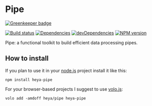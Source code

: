# Pipe

[![Greenkeeper badge](https://badges.greenkeeper.io/heya/pipe.svg)](https://greenkeeper.io/)

[![Build status][travis-image]][travis-url]
[![Dependencies][deps-image]][deps-url]
[![devDependencies][dev-deps-image]][dev-deps-url]
[![NPM version][npm-image]][npm-url]


Pipe: a functional toolkit to build efficient data processing pipes.

## How to install

If you plan to use it in your [node.js](http://nodejs.org) project install it
like this:

```
npm install heya-pipe
```

For your browser-based projects I suggest to use [volo.js](http://volojs.org):

```
volo add -amdoff heya/pipe heya-pipe
```

[npm-image]:      https://img.shields.io/npm/v/heya-pipe.svg
[npm-url]:        https://npmjs.org/package/heya-pipe
[deps-image]:     https://img.shields.io/david/heya/pipe.svg
[deps-url]:       https://david-dm.org/heya/pipe
[dev-deps-image]: https://img.shields.io/david/dev/heya/pipe.svg
[dev-deps-url]:   https://david-dm.org/heya/pipe#info=devDependencies
[travis-image]:   https://img.shields.io/travis/heya/pipe.svg
[travis-url]:     https://travis-ci.org/heya/pipe
